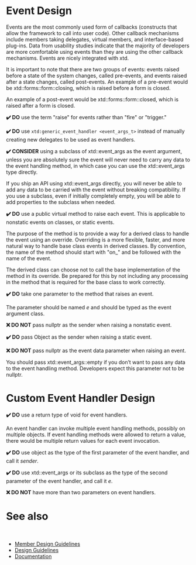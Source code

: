 # Event Design

Events are the most commonly used form of callbacks (constructs that allow the framework to call into user code). Other callback mechanisms include members taking delegates, virtual members, and interface-based plug-ins. Data from usability studies indicate that the majority of developers are more comfortable using events than they are using the other callback mechanisms. Events are nicely integrated with xtd.

It is important to note that there are two groups of events: events raised before a state of the system changes, called pre-events, and events raised after a state changes, called post-events. An example of a pre-event would be xtd::forms::form::closing, which is raised before a form is closed.

An example of a post-event would be xtd::forms::form::closed, which is raised after a form is closed.

**✔️ DO** use the term "raise" for events rather than "fire" or "trigger."

**✔️ DO** use `xtd:generic_event_handler <event_args_t>` instead of manually creating new delegates to be used as event handlers.

**✔️ CONSIDER** using a subclass of xtd::event_args as the event argument, unless you are absolutely sure the event will never need to carry any data to the event handling method, in which case you can use the xtd::event_args type directly.

If you ship an API using xtd::event_args directly, you will never be able to add any data to be carried with the event without breaking compatibility. If you use a subclass, even if initially completely empty, you will be able to add properties to the subclass when needed.

**✔️ DO** use a public virtual method to raise each event. This is applicable to nonstatic events on classes, or static events.

The purpose of the method is to provide a way for a derived class to handle the event using an override. Overriding is a more flexible, faster, and more natural way to handle base class events in derived classes. By convention, the name of the method should start with "on_" and be followed with the name of the event.

The derived class can choose not to call the base implementation of the method in its override. Be prepared for this by not including any processing in the method that is required for the base class to work correctly.

**✔️ DO** take one parameter to the method that raises an event.

The parameter should be named *e* and should be typed as the event argument class.

**❌ DO NOT** pass nullptr as the sender when raising a nonstatic event.

**✔️ DO** pass Object as the sender when raising a static event.

**❌ DO NOT** pass nullptr as the event data parameter when raising an event.

You should pass xtd::event_args::empty if you don’t want to pass any data to the event handling method. Developers expect this parameter not to be nullptr.

# Custom Event Handler Design

**✔️ DO** use a return type of void for event handlers.

An event handler can invoke multiple event handling methods, possibly on multiple objects. If event handling methods were allowed to return a value, there would be multiple return values for each event invocation.

**✔️ DO** use object as the type of the first parameter of the event handler, and call it *sender*.

**✔️ DO** use xtd::event_args or its subclass as the type of the second parameter of the event handler, and call it *e*.

**❌ DO NOT** have more than two parameters on event handlers.

# See also
​
* [Member Design Guidelines](/docs/documentation/design_guidelines/Member%20Design%20Guidelines)
* [Design Guidelines](/docs/documentation/design_guidelines)
* [Documentation](/docs/documentation)
